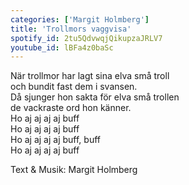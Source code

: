 ```yaml
---
categories: ['Margit Holmberg']
title: 'Trollmors vaggvisa'
spotify_id: 2tu5QdvwqjQikupzaJRLV7
youtube_id: lBFa4z0baSc
---
```


När trollmor har lagt sina elva små troll  
och bundit fast dem i svansen.  
Då sjunger hon sakta för elva små trollen  
de vackraste ord hon känner.  
Ho aj aj aj aj buff  
Ho aj aj aj aj buff  
Ho aj aj aj aj buff, buff  
Ho aj aj aj aj buff


Text & Musik: Margit Holmberg
